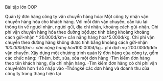 Bài tập lớn OOP

Quản lý đơn hàng công ty vận chuyển hàng hóa: 
Một công ty nhận vận chuyển hàng hóa cho khách hàng. Với mỗi đơn vận chuyển, cần lưu lại thông tin về người nhận, người gửi, địa chỉ nhận, khoảng cách gửi-nhận.
Chi phí vận chuyển hàng hóa theo đường bộđược tính bằng khoảng khoảng cách gửi-nhận * 20.000đ/km+ cân nặng hàng hóa*5.000đ/kg.
Chi phí vận chuyển theo đường hàng không được tính bằng khoảng cách gửi-nhận *100.000đ/km+ cân nặng hàng hóa*100.000đ/kg+ phí dịch vụ 200.000đ/đơn vận chuyển. 
Xây dựng một chương trình quản lý đơn hàng của công ty, gồm các chức năng:
-Thêm, bớt, sửa, xóa một đơn hàng
-Tìm kiếm đơn hàng theo tên khách hàng, địa chỉ nhận hàng. 
-Tìm kiếm đơn hàng có chi phí vận chuyểnlớn hơn 1 số nhập vào
-Thốngkê các đơn hàng và doanh thu của công ty trong tháng hiện tại
